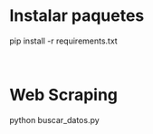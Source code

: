 <h1>Instalar paquetes</h1>
<p>pip install -r requirements.txt</p>
<br>
<h1>Web Scraping</h1>
<p>python buscar_datos.py</p>
